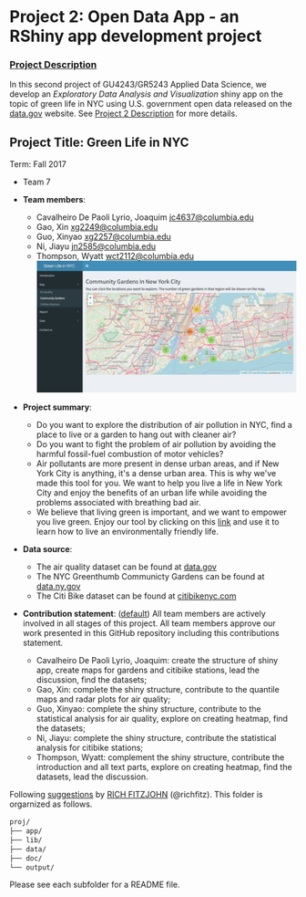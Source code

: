 # Project 2: Open Data App - an RShiny app development project
### [Project Description](doc/project2_desc.md)


In this second project of GU4243/GR5243 Applied Data Science, we develop an *Exploratory Data Analysis and Visualization* shiny app on the topic of green life in NYC using U.S. government open data released on the [data.gov](https://data.gov/) website. See [Project 2 Description](doc/project2_desc.md) for more details.  

## Project Title: Green Life in NYC
Term: Fall 2017

+ Team 7
+ **Team members**:
	+ Cavalheiro De Paoli Lyrio, Joaquim jc4637@columbia.edu
	+ Gao, Xin xg2249@columbia.edu
	+ Guo, Xinyao xg2257@columbia.edu
	+ Ni, Jiayu jn2585@columbia.edu
	+ Thompson, Wyatt wct2112@columbia.edu
![screenshot](doc/Screenshot-App.png)

+ **Project summary**: 
	+ Do you want to explore the distribution of air pollution in NYC, find a place to live or a garden to hang out with cleaner air? 
	+ Do you want to fight the problem of air pollution by avoiding the harmful fossil-fuel combustion of motor vehicles? 
	+ Air pollutants are more present in dense urban areas, and if New York City is anything, it's a dense urban area. This is why we've made this tool for you. We want to help you live a life in New York City and enjoy the benefits of an urban life while avoiding the problems associated with breathing bad air.
	+ We believe that living green is important, and we want to empower you live green. Enjoy our tool by clicking on this [link](https://wct2112.shinyapps.io/greenlivingnewyork/) and use it to learn how to live an environmentally friendly life. 	

+ **Data source**: 
	+ The air quality dataset can be found at [data.gov](https://data.ny.gov/)
	+ The NYC Greenthumb Communicty Gardens can be found at [data.ny.gov](https://data.ny.gov/)
	+ The Citi Bike dataset can be found at [citibikenyc.com](https://www.citibikenyc.com/system-data)
+ **Contribution statement**: ([default](doc/a_note_on_contributions.md)) All team members are actively involved in all stages of this project. All team members approve our work presented in this GitHub repository including this contributions statement.
	+ Cavalheiro De Paoli Lyrio, Joaquim: create the structure of shiny app, create maps for gardens and citibike stations, lead the discussion, find the datasets; 
	+ Gao, Xin: complete the shiny structure, contribute to the quantile maps and radar plots for air quality;
	+ Guo, Xinyao: complete the shiny structure, contribute to the statistical analysis for air quality, explore on creating heatmap, find the datasets;
	+ Ni, Jiayu: complete the shiny structure, contribute the statistical analysis for citibike stations;
	+ Thompson, Wyatt: complement the shiny structure, contribute the introduction and all text parts, explore on creating heatmap, find the datasets, lead the discussion. 

Following [suggestions](http://nicercode.github.io/blog/2013-04-05-projects/) by [RICH FITZJOHN](http://nicercode.github.io/about/#Team) (@richfitz). This folder is orgarnized as follows.

```
proj/
├── app/
├── lib/
├── data/
├── doc/
└── output/
```

Please see each subfolder for a README file.

